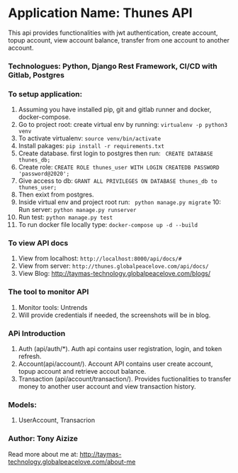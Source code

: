 # Application Name: Thunes API
This api provides functionalities with jwt authentication, create account, topup account, view account balance, transfer from one account to another account.

### Technologues: Python, Django Rest Framework, CI/CD with Gitlab, Postgres

### To setup application:
1. Assuming you have installed pip, git and gitlab runner and docker, docker-compose.
2. Go to project root: create virtual env by running: ```virtualenv -p python3 venv```
3. To activate virtualenv: ```source venv/bin/activate```
4. Install pakages: ```pip install -r requirements.txt```
5. Create database. first login to postgres then run: ``` CREATE DATABASE thunes_db;```
6. Create role: ```CREATE ROLE thunes_user WITH LOGIN CREATEDB PASSWORD 'password@2020';```
7. Give access to db: ```GRANT ALL PRIVILEGES ON DATABASE thunes_db to thunes_user;```
8. Then exixt from postgres. 
9. Inside virtual env and project root run: ``` python manage.py migrate```
10: Run server: ```python manage.py runserver```
11. Run test: ```python manage.py test```
12. To run docker file locally type: ```docker-compose up -d --build```

### To view API docs
1. View from localhost: ```http://localhost:8000/api/docs/#```
2. View from server: ```http://thunes.globalpeacelove.com/api/docs/```
3. View Blog: http://taymas-technology.globalpeacelove.com/blogs/

### The tool to monitor API
1. Monitor tools: Untrends
2. Will provide credentials if needed, the screenshots will be in blog.

###  APi Introduction
1. Auth (api/auth/*). Auth api contains user registration, login, and token refresh.
2. Account(api/account/). Account API contains user create account, topup account and retrieve accout balance.
3. Transaction (api/account/transaction/). Provides fuctionalities to transfer money to another user account and view transaction history.

### Models:
1. UserAccount, Transacrion

### Author: Tony Aizize
Read more about me at: http://taymas-technology.globalpeacelove.com/about-me
